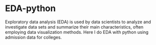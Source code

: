 # EDA-python
Exploratory data analysis (EDA) is used by data scientists to analyze and investigate data sets and summarize their main characteristics, often employing data visualization methods. Here I do EDA with python using admission data for colleges.
